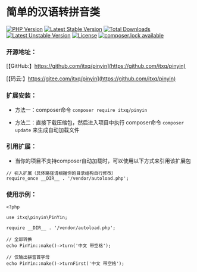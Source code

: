 简单的汉语转拼音类
===============

[![PHP Version](https://img.shields.io/badge/php-%3E%3D7.1-8892BF.svg)](http://www.php.net/)
[![Latest Stable Version](https://poser.pugx.org/itxq/pinyin/version)](https://packagist.org/packages/itxq/pinyin)
[![Total Downloads](https://poser.pugx.org/itxq/pinyin/downloads)](https://packagist.org/packages/itxq/pinyin)
[![Latest Unstable Version](https://poser.pugx.org/itxq/pinyin/v/unstable)](//packagist.org/packages/itxq/pinyin)
[![License](https://poser.pugx.org/itxq/pinyin/license)](https://packagist.org/packages/itxq/pinyin)
[![composer.lock available](https://poser.pugx.org/itxq/pinyin/composerlock)](https://packagist.org/packages/itxq/pinyin)
  
### 开源地址：

[【GitHub:】https://github.com/itxq/pinyin](https://github.com/itxq/pinyin)

[【码云:】https://gitee.com/itxq/pinyin](https://github.com/itxq/pinyin)

### 扩展安装：

+ 方法一：composer命令 `composer require itxq/pinyin`

+ 方法二：直接下载压缩包，然后进入项目中执行 composer命令 `composer update` 来生成自动加载文件

### 引用扩展：

+ 当你的项目不支持composer自动加载时，可以使用以下方式来引用该扩展包

```
// 引入扩展（具体路径请根据你的目录结构自行修改）
require_once __DIR__ . '/vendor/autoload.php';
```

### 使用示例：

```
<?php

use itxq\pinyin\PinYin;

require __DIR__ . '/vendor/autoload.php';

// 全部转换
echo PinYin::make()->turn('中文 带空格');

// 仅输出拼音首字母
echo PinYin::make()->turnFirst('中文 带空格');
```
